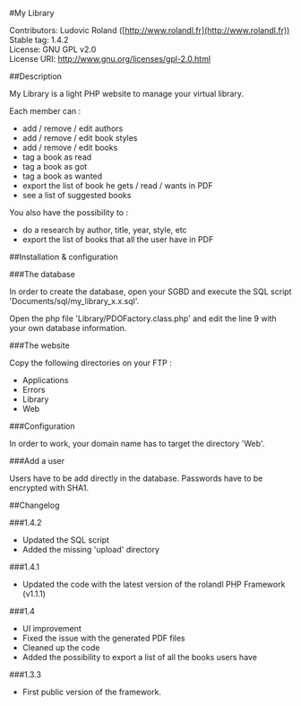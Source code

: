 #My Library

Contributors: Ludovic Roland ([http://www.rolandl.fr](http://www.rolandl.fr))<br/>
Stable tag: 1.4.2<br/>
License: GNU GPL v2.0<br/>
License URI: http://www.gnu.org/licenses/gpl-2.0.html

##Description

My Library is a light PHP website to manage your virtual library. 

Each member can :
* add / remove / edit authors
* add / remove / edit book styles
* add / remove / edit books
* tag a book as read
* tag a book as got
* tag a book as wanted
* export the list of book he gets / read / wants in PDF
* see a list of suggested books

You also have the possibility to :
* do a research by author, title, year, style, etc
* export the list of books that all the user have in PDF

##Installation & configuration

###The database

In order to create the database, open your SGBD and execute the SQL script 'Documents/sql/my_library_x.x.sql'.

Open the php file 'Library/PDOFactory.class.php' and edit the line 9 with your own database information.

###The website

Copy the following directories on your FTP :
* Applications
* Errors
* Library
* Web

###Configuration

In order to work, your domain name has to target the directory 'Web'.

###Add a user

Users have to be add directly in the database. Passwords have to be encrypted with SHA1.

##Changelog

###1.4.2

* Updated the SQL script
* Added the missing 'upload' directory


###1.4.1

* Updated the code with the latest version of the rolandl PHP Framework (v1.1.1)

###1.4

* UI improvement
* Fixed the issue with the generated PDF files
* Cleaned up the code
* Added the possibility to export a list of all the books users have

###1.3.3

* First public version of the framework.
